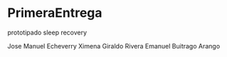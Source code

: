 # PrimeraEntrega
prototipado sleep recovery

Jose Manuel Echeverry 
Ximena Giraldo Rivera
Emanuel Buitrago Arango
